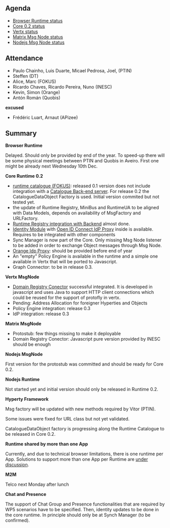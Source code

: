 Agenda
------

-	[Browser Runtime status](https://github.com/reTHINK-project/dev-runtime-browser/issues)
-	[Core 0.2 status](https://github.com/reTHINK-project/dev-runtime-core/milestones/Core%200.2)
-	[Vertx status](https://github.com/reTHINK-project/dev-msg-node-vertx/issues)
-	[Matrix Msg Node status](https://github.com/reTHINK-project/dev-msg-node-matrix)
-	[Nodejs Msg Node status](https://github.com/reTHINK-project/dev-msg-node-nodejs/issues)

Attendance
----------

-	Paulo Chainho, Luis Duarte, Micael Pedrosa, Joel, (PTIN)
-	Steffen (DT)
-	Alice, Marc (FOKUS)
-	Ricardo Chaves, Ricardo Pereira, Nuno (INESC)
-	Kevin, Simon (Orange)
-	Antón Román (Quobis)

**excused**

-	Frédéric Luart, Arnaut (APizee)

Summary
-------

**Browser Runtime**

Delayed. Should only be provided by end of the year. To speed-up there will be some physical meetings between PTIN and Quobis in Aveiro. First one might be already next Wednesday 10th Dec.

**Core Runtime 0.2**

-	[runtime catalogue (FOKUS)](https://github.com/reTHINK-project/dev-runtime-core/issues/3): released 0.1 version does not include integration with a [Catalogue Back-end server](https://github.com/reTHINK-project/dev-catalogue). For release 0.2 the CatalogueDataObject Factory is used. Initial version commited but not tested yet.
-	the update of Runtime Registry, MiniBus and RuntimeUA to be aligned with Data Models, depends on availability of MsgFactory and URLFactory.
-	[Runtime Registry integration with Backend](https://github.com/reTHINK-project/dev-runtime-core/issues/25) almost done.
-	[Identity Module](https://github.com/reTHINK-project/dev-runtime-core/issues/26) with [Open ID Connect IdP Proxy](https://github.com/reTHINK-project/dev-runtime-core/issues/28) inside is available. Requires to be integrated with other components
-	Sync Manager is now part of the Core. Only missing Msg Node listener to be added in order to exchange Object messages through Msg Node.
-	[Orange Idp Proxy](https://github.com/reTHINK-project/dev-runtime-core/issues/27): should be provided before end of year
-	An "empty" Policy Engine is available in the runtime and a simple one available in Vertx that will be ported to Javascript.
-	Graph Connector: to be in release 0.3.

**Vertx MsgNode**

-	[Domain Registry Conector](https://github.com/reTHINK-project/dev-msg-node-vertx/issues/2) successful integrated. It is developed in javascript and uses Java to support HTTP client connections which could be reused for the support of protofly in vertx.
-	Pending: Address Allocation for foreigner Hyperties and Objects
-	Policy Engine integration: release 0.3
-	IdP integration: release 0.3

**Matrix MsgNode**

-	Protostub: few things missing to make it deployable
-	Domain Registry Conector: Javascript pure version provided by INESC should be enough

**Nodejs MsgNode**

First version for the protostub was committed and should be ready for Core 0.2.

**Nodejs Runtime**

Not started yet and initial version should only be released in Runtime 0.2.

**Hyperty Framework**

Msg factory will be updated with new methods required by Vitor (PTIN).

Some issues were fixed for URL class but not yet validated.

CatalogueDataObject factory is progressing along the Runtime Catalogue to be released in Core 0.2.

**Runtime shared by more than one App**

Currently, and due to technical browser limitations, there is one runtime per App. Solutions to support more than one App per Runtime are [under discussion](https://github.com/reTHINK-project/core-framework/issues/137).

**M2M**

Telco next Monday after lunch

**Chat and Presence**

The support of Chat Group and Presence functionalities that are required by WP5 scenarios have to be specified. Then, identity updates to be done in the core runtime. In principle should only be at Synch Manager (to be confirmed).
